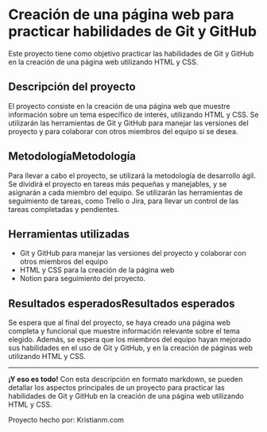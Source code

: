 # Creación de una página web para practicar habilidades de Git y GitHub
Este proyecto tiene como objetivo practicar las habilidades de Git y GitHub en la creación de una página web utilizando HTML y CSS.

## Descripción del proyecto
El proyecto consiste en la creación de una página web que muestre información sobre un tema específico de interés, utilizando HTML y CSS. Se utilizarán las herramientas de Git y GitHub para manejar las versiones del proyecto y para colaborar con otros miembros del equipo si se desea.

## MetodologíaMetodología
Para llevar a cabo el proyecto, se utilizará la metodología de desarrollo ágil. Se dividirá el proyecto en tareas más pequeñas y manejables, y se asignarán a cada miembro del equipo. Se utilizarán las herramientas de seguimiento de tareas, como Trello o Jira, para llevar un control de las tareas completadas y pendientes.

## Herramientas utilizadas
- Git y GitHub para manejar las versiones del proyecto y colaborar con otros miembros del equipo
- HTML y CSS para la creación de la página web
- Notion para seguimiento del proyecto.

## Resultados esperadosResultados esperados
Se espera que al final del proyecto, se haya creado una página web completa y funcional que muestre información relevante sobre el tema elegido. Además, se espera que los miembros del equipo hayan mejorado sus habilidades en el uso de Git y GitHub, y en la creación de páginas web utilizando HTML y CSS.


--------------------------------------------------------------------------------------
**¡Y eso es todo!** Con esta descripción en formato markdown, se pueden detallar los aspectos principales de un proyecto para practicar las habilidades de Git y GitHub en la creación de una página web utilizando HTML y CSS.

Proyecto hecho por: Kristianm.com 